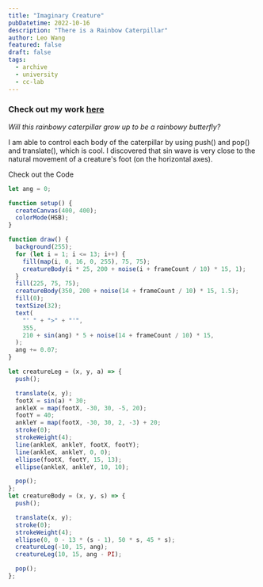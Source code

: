 ```yaml
---
title: "Imaginary Creature"
pubDatetime: 2022-10-16
description: "There is a Rainbow Caterpillar"
author: Leo Wang
featured: false
draft: false
tags:
  - archive
  - university
  - cc-lab
---
```


### Check out my work [here](https://editor.p5js.org/ImPrankster/sketches/Aw1U2NtB1)

_Will this rainbowy caterpillar grow up to be a rainbowy butterfly?_

I am able to control each body of the caterpillar by using push() and pop() and translate(), which is cool.
I discovered that sin wave is very close to the natural movement of a creature's foot (on the horizontal axes).

Check out the Code

```jsx
let ang = 0;

function setup() {
  createCanvas(400, 400);
  colorMode(HSB);
}

function draw() {
  background(255);
  for (let i = 1; i <= 13; i++) {
    fill(map(i, 0, 16, 0, 255), 75, 75);
    creatureBody(i * 25, 200 + noise(i + frameCount / 10) * 15, 1);
  }
  fill(225, 75, 75);
  creatureBody(350, 200 + noise(14 + frameCount / 10) * 15, 1.5);
  fill(0);
  textSize(32);
  text(
    "' " + ">" + "'",
    355,
    210 + sin(ang) * 5 + noise(14 + frameCount / 10) * 15,
  );
  ang += 0.07;
}

let creatureLeg = (x, y, a) => {
  push();

  translate(x, y);
  footX = sin(a) * 30;
  ankleX = map(footX, -30, 30, -5, 20);
  footY = 40;
  ankleY = map(footX, -30, 30, 2, -3) + 20;
  stroke(0);
  strokeWeight(4);
  line(ankleX, ankleY, footX, footY);
  line(ankleX, ankleY, 0, 0);
  ellipse(footX, footY, 15, 13);
  ellipse(ankleX, ankleY, 10, 10);

  pop();
};
let creatureBody = (x, y, s) => {
  push();

  translate(x, y);
  stroke(0);
  strokeWeight(4);
  ellipse(0, 0 - 13 * (s - 1), 50 * s, 45 * s);
  creatureLeg(-10, 15, ang);
  creatureLeg(10, 15, ang - PI);

  pop();
};
```
